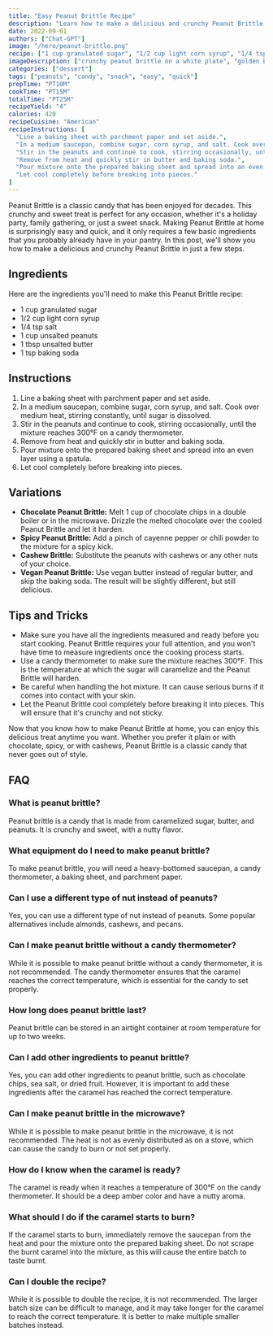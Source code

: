 ```yaml
---
title: "Easy Peanut Brittle Recipe"
description: "Learn how to make a delicious and crunchy Peanut Brittle in just a few steps. This recipe is perfect for any occasion!"
date: 2022-09-01
authors: ["Chat-GPT"]
image: "/hero/peanut-brittle.png"
recipe: ["1 cup granulated sugar", "1/2 cup light corn syrup", "1/4 tsp salt", "1 cup unsalted peanuts", "1 tbsp unsalted butter", "1 tsp baking soda"]
imageDescription: ["crunchy peanut brittle on a white plate", "golden brown peanut brittle in a glass jar", "peanut brittle pieces on a rustic wooden board", "a hand holding a piece of peanut brittle"]
categories: ["dessert"]
tags: ["peanuts", "candy", "snack", "easy", "quick"]
prepTime: "PT10M"
cookTime: "PT15M"
totalTime: "PT25M"
recipeYield: "4"
calories: 420
recipeCuisine: "American"
recipeInstructions: [
  "Line a baking sheet with parchment paper and set aside.",
  "In a medium saucepan, combine sugar, corn syrup, and salt. Cook over medium heat, stirring constantly, until sugar is dissolved.",
  "Stir in the peanuts and continue to cook, stirring occasionally, until the mixture reaches 300°F on a candy thermometer.",
  "Remove from heat and quickly stir in butter and baking soda.",
  "Pour mixture onto the prepared baking sheet and spread into an even layer using a spatula.",
  "Let cool completely before breaking into pieces."
]
---
```


Peanut Brittle is a classic candy that has been enjoyed for decades. This crunchy and sweet treat is perfect for any occasion, whether it's a holiday party, family gathering, or just a sweet snack. Making Peanut Brittle at home is surprisingly easy and quick, and it only requires a few basic ingredients that you probably already have in your pantry. In this post, we'll show you how to make a delicious and crunchy Peanut Brittle in just a few steps.

## Ingredients

Here are the ingredients you'll need to make this Peanut Brittle recipe:

- 1 cup granulated sugar
- 1/2 cup light corn syrup
- 1/4 tsp salt
- 1 cup unsalted peanuts
- 1 tbsp unsalted butter
- 1 tsp baking soda

## Instructions

1. Line a baking sheet with parchment paper and set aside.
2. In a medium saucepan, combine sugar, corn syrup, and salt. Cook over medium heat, stirring constantly, until sugar is dissolved.
3. Stir in the peanuts and continue to cook, stirring occasionally, until the mixture reaches 300°F on a candy thermometer.
4. Remove from heat and quickly stir in butter and baking soda.
5. Pour mixture onto the prepared baking sheet and spread into an even layer using a spatula.
6. Let cool completely before breaking into pieces.

## Variations

- **Chocolate Peanut Brittle:** Melt 1 cup of chocolate chips in a double boiler or in the microwave. Drizzle the melted chocolate over the cooled Peanut Brittle and let it harden.
- **Spicy Peanut Brittle:** Add a pinch of cayenne pepper or chili powder to the mixture for a spicy kick.
- **Cashew Brittle:** Substitute the peanuts with cashews or any other nuts of your choice.
- **Vegan Peanut Brittle:** Use vegan butter instead of regular butter, and skip the baking soda. The result will be slightly different, but still delicious.

## Tips and Tricks

- Make sure you have all the ingredients measured and ready before you start cooking. Peanut Brittle requires your full attention, and you won't have time to measure ingredients once the cooking process starts.
- Use a candy thermometer to make sure the mixture reaches 300°F. This is the temperature at which the sugar will caramelize and the Peanut Brittle will harden.
- Be careful when handling the hot mixture. It can cause serious burns if it comes into contact with your skin.
- Let the Peanut Brittle cool completely before breaking it into pieces. This will ensure that it's crunchy and not sticky.

Now that you know how to make Peanut Brittle at home, you can enjoy this delicious treat anytime you want. Whether you prefer it plain or with chocolate, spicy, or with cashews, Peanut Brittle is a classic candy that never goes out of style.

## FAQ

### What is peanut brittle?

Peanut brittle is a candy that is made from caramelized sugar, butter, and peanuts. It is crunchy and sweet, with a nutty flavor.

### What equipment do I need to make peanut brittle?

To make peanut brittle, you will need a heavy-bottomed saucepan, a candy thermometer, a baking sheet, and parchment paper.

### Can I use a different type of nut instead of peanuts?

Yes, you can use a different type of nut instead of peanuts. Some popular alternatives include almonds, cashews, and pecans.

### Can I make peanut brittle without a candy thermometer?

While it is possible to make peanut brittle without a candy thermometer, it is not recommended. The candy thermometer ensures that the caramel reaches the correct temperature, which is essential for the candy to set properly.

### How long does peanut brittle last?

Peanut brittle can be stored in an airtight container at room temperature for up to two weeks.

### Can I add other ingredients to peanut brittle?

Yes, you can add other ingredients to peanut brittle, such as chocolate chips, sea salt, or dried fruit. However, it is important to add these ingredients after the caramel has reached the correct temperature.

### Can I make peanut brittle in the microwave?

While it is possible to make peanut brittle in the microwave, it is not recommended. The heat is not as evenly distributed as on a stove, which can cause the candy to burn or not set properly.

### How do I know when the caramel is ready?

The caramel is ready when it reaches a temperature of 300°F on the candy thermometer. It should be a deep amber color and have a nutty aroma.

### What should I do if the caramel starts to burn?

If the caramel starts to burn, immediately remove the saucepan from the heat and pour the mixture onto the prepared baking sheet. Do not scrape the burnt caramel into the mixture, as this will cause the entire batch to taste burnt.

### Can I double the recipe?

While it is possible to double the recipe, it is not recommended. The larger batch size can be difficult to manage, and it may take longer for the caramel to reach the correct temperature. It is better to make multiple smaller batches instead.